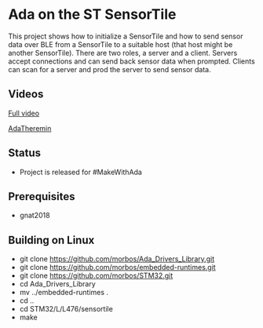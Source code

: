 # Ada on the ST SensorTile

This project shows how to initialize a SensorTile and how to send
sensor data over BLE from a SensorTile to a suitable host (that host
might be another SensorTile). There are two roles, a server and a
client. Servers accept connections and can send back sensor data when
prompted. Clients can scan for a server and prod the server to send
sensor data.

## Videos

[Full video](https://www.youtube.com/watch?v=E290oAYr0f8)

[AdaTheremin](https://youtu.be/E290oAYr0f8?t=404)

## Status
- Project is released for #MakeWithAda

## Prerequisites
- gnat2018

## Building on Linux
- git clone https://github.com/morbos/Ada_Drivers_Library.git
- git clone https://github.com/morbos/embedded-runtimes.git
- git clone https://github.com/morbos/STM32.git
- cd Ada_Drivers_Library
- mv ../embedded-runtimes .
- cd ..
- cd STM32/L/L476/sensortile
- make

